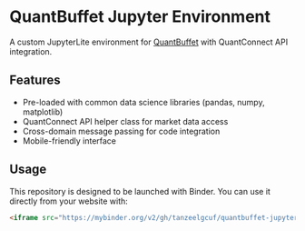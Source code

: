 # QuantBuffet Jupyter Environment

A custom JupyterLite environment for [QuantBuffet](https://quantbuffet.com) with QuantConnect API integration.

## Features

- Pre-loaded with common data science libraries (pandas, numpy, matplotlib)
- QuantConnect API helper class for market data access
- Cross-domain message passing for code integration
- Mobile-friendly interface

## Usage

This repository is designed to be launched with Binder. You can use it directly from your website with:

```html
<iframe src="https://mybinder.org/v2/gh/tanzeelgcuf/quantbuffet-jupyter/main?filepath=template.ipynb" width="100%" height="600px" frameborder="0"></iframe>
